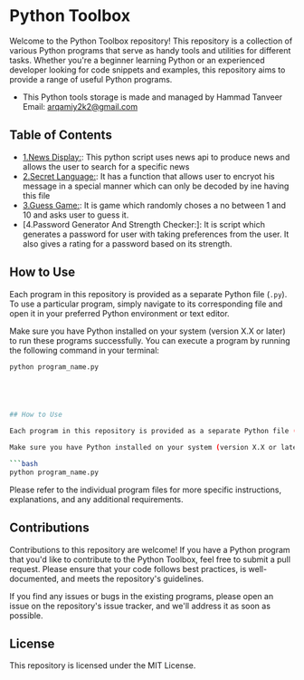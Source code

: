 # Python Toolbox

Welcome to the Python Toolbox repository! This repository is a collection of various Python programs that serve as handy tools and utilities for different tasks. Whether you're a beginner learning Python or an experienced developer looking for code snippets and examples, this repository aims to provide a range of useful Python programs.
- This Python tools storage is made and managed by Hammad Tanveer
Email: arqamiy2k2@gmail.com
## Table of Contents

- [1.News Display:](program1.py): This python script uses news api to produce news and allows the user to search for a specific news
- [2.Secret Language:](program2.py): It has a function that allows user to encryot his message in a special manner which can only be decoded by ine having this file
- [3.Guess Game:](program3.py): It is game which randomly choses a no between 1 and 10 and asks user to guess it.
- [4.Password Generator And Strength Checker:]: It is script which generates a password for user with taking preferences from the user. It also gives a rating for a password based on its strength.

## How to Use

Each program in this repository is provided as a separate Python file (`.py`). To use a particular program, simply navigate to its corresponding file and open it in your preferred Python environment or text editor.

Make sure you have Python installed on your system (version X.X or later) to run these programs successfully. You can execute a program by running the following command in your terminal:

```bash
python program_name.py





## How to Use

Each program in this repository is provided as a separate Python file (`.py`). To use a particular program, simply navigate to its corresponding file and open it in your preferred Python environment or text editor.

Make sure you have Python installed on your system (version X.X or later) to run these programs successfully. You can execute a program by running the following command in your terminal:

```bash
python program_name.py
```

Please refer to the individual program files for more specific instructions, explanations, and any additional requirements.

## Contributions

Contributions to this repository are welcome! If you have a Python program that you'd like to contribute to the Python Toolbox, feel free to submit a pull request. Please ensure that your code follows best practices, is well-documented, and meets the repository's guidelines.

If you find any issues or bugs in the existing programs, please open an issue on the repository's issue tracker, and we'll address it as soon as possible.

## License

This repository is licensed under the MIT License.
